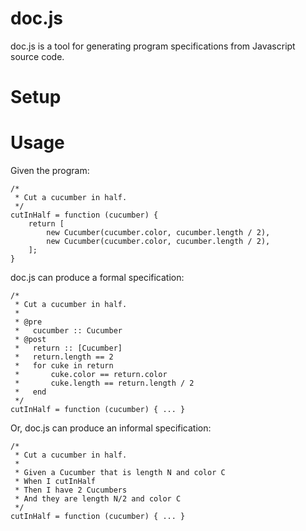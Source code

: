 
# doc.js

doc.js is a tool for generating program specifications from Javascript source code.

# Setup

# Usage

Given the program:

```
/*
 * Cut a cucumber in half.
 */
cutInHalf = function (cucumber) {
    return [
        new Cucumber(cucumber.color, cucumber.length / 2),
        new Cucumber(cucumber.color, cucumber.length / 2),
    ];
}
```

doc.js can produce a formal specification:

```
/*
 * Cut a cucumber in half.
 *
 * @pre
 *   cucumber :: Cucumber
 * @post
 *   return :: [Cucumber]
 *   return.length == 2
 *   for cuke in return
 *       cuke.color == return.color
 *       cuke.length == return.length / 2
 *   end
 */
cutInHalf = function (cucumber) { ... }
```

Or, doc.js can produce an informal specification:

```
/*
 * Cut a cucumber in half.
 *
 * Given a Cucumber that is length N and color C
 * When I cutInHalf
 * Then I have 2 Cucumbers
 * And they are length N/2 and color C
 */
cutInHalf = function (cucumber) { ... }
```
